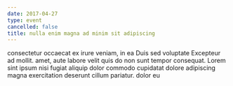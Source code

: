 ```yaml
---
date: 2017-04-27
type: event
cancelled: false
title: nulla enim magna ad minim sit adipiscing
---
```

consectetur occaecat ex irure veniam, in ea Duis sed voluptate Excepteur ad mollit. amet, aute labore velit quis do non sunt tempor consequat. Lorem sint ipsum nisi fugiat aliquip dolor commodo cupidatat dolore adipiscing magna exercitation deserunt cillum pariatur. dolor eu